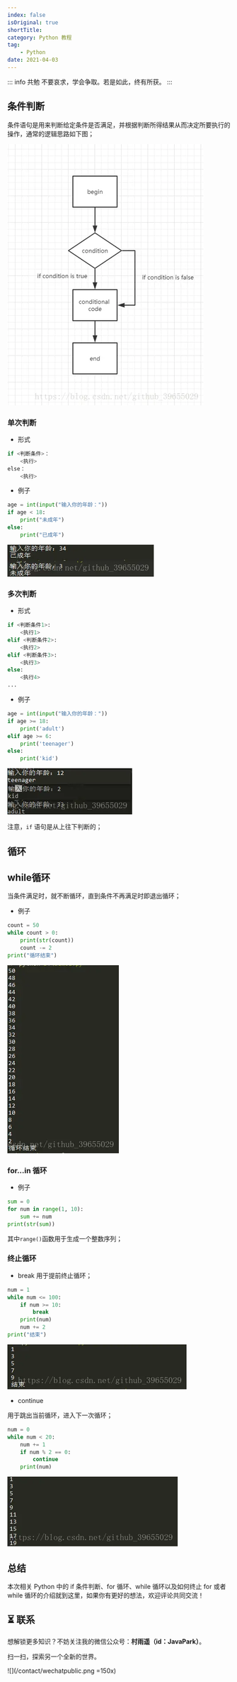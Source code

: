 ```yaml
---
index: false
isOriginal: true
shortTitle: 
category: Python 教程
tag:
    - Python
date: 2021-04-03
---
```

::: info 共勉
不要哀求，学会争取。若是如此，终有所获。
:::

## 条件判断

条件语句是用来判断给定条件是否满足，并根据判断所得结果从而决定所要执行的操作，通常的逻辑思路如下图；

![](assets/70-20230927211958111-5820798.webp)

### 单次判断
- 形式

```python
if <判断条件>：
	<执行>
else：
	<执行>
```

- 例子

```python
age = int(input("输入你的年龄："))
if age < 18:
	print("未成年")
else:
	print("已成年")
```
![](assets/70.webp)
### 多次判断

- 形式

```python
if <判断条件1>:
    <执行1>
elif <判断条件2>:
    <执行2>
elif <判断条件3>:
    <执行3>
else:
    <执行4>
...
```

- 例子

```python
age = int(input("输入你的年龄："))
if age >= 18:
    print('adult')
elif age >= 6:
    print('teenager')
else:
    print('kid')
```
![](assets/70-20230927211958121.webp)

注意，`if` 语句是从上往下判断的；

## 循环
## while循环
当条件满足时，就不断循环，直到条件不再满足时即退出循环；

- 例子

```python
count = 50
while count > 0:
	print(str(count))
	count -= 2
print("循环结束")
```
![](assets/70-20230927211958117.webp)
### for...in 循环
- 例子

```python
sum = 0
for num in range(1, 10):
	sum += num
print(str(sum))
```
其中```range()```函数用于生成一个整数序列；

### 终止循环

- break
用于提前终止循环；

```python
num = 1
while num <= 100:
	if num >= 10:
		break
	print(num)
	num += 2
print("结束")
```
![](assets/70-20230927211958111.webp)

- continue

用于跳出当前循环，进入下一次循环；

```python
num = 0
while num < 20:
    num += 1
    if num % 2 == 0: 
        continue 
    print(num)
```
![](assets/70-20230927211958101.webp)

## 总结

本次相关 Python 中的 if 条件判断、for 循环、while 循环以及如何终止 for 或者 while 循环的介绍就到这里，如果你有更好的想法，欢迎评论共同交流！

## ⏳ 联系

想解锁更多知识？不妨关注我的微信公众号：**村雨遥（id：JavaPark）**。

扫一扫，探索另一个全新的世界。

![](/contact/wechatpublic.png =150x)

<Share colorful />